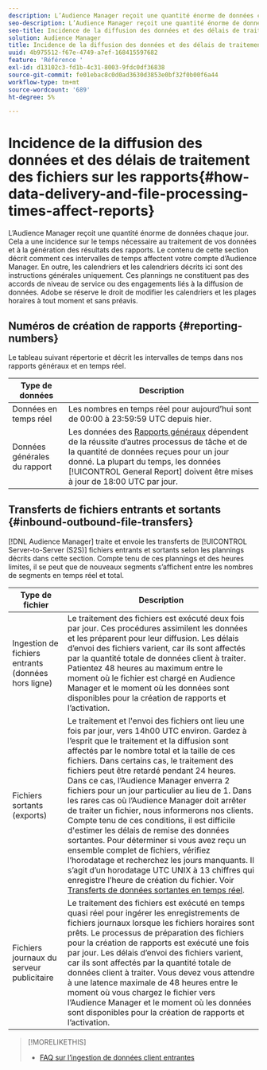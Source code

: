 ```yaml
---
description: L’Audience Manager reçoit une quantité énorme de données chaque jour. Cela a une incidence sur le temps nécessaire au traitement de vos données et à la génération des résultats des rapports. Le contenu de cette section décrit comment ces intervalles de temps affectent votre compte d’Audience Manager. En outre, les calendriers et les calendriers décrits ici sont des instructions générales uniquement. Ces plannings ne constituent pas des accords de niveau de service ou des engagements liés à la diffusion de données. Adobe se réserve le droit de modifier les calendriers et les plages horaires à tout moment et sans préavis.
seo-description: L’Audience Manager reçoit une quantité énorme de données chaque jour. Cela a une incidence sur le temps nécessaire au traitement de vos données et à la génération des résultats des rapports. Le contenu de cette section décrit comment ces intervalles de temps affectent votre compte d’Audience Manager. En outre, les calendriers et les calendriers décrits ici sont des instructions générales uniquement. Ces plannings ne constituent pas des accords de niveau de service ou des engagements liés à la diffusion de données. Adobe se réserve le droit de modifier les calendriers et les plages horaires à tout moment et sans préavis.
seo-title: Incidence de la diffusion des données et des délais de traitement des fichiers sur les rapports
solution: Audience Manager
title: Incidence de la diffusion des données et des délais de traitement des fichiers sur les rapports
uuid: 4b975512-f67e-4749-a7ef-168415597682
feature: 'Référence '
exl-id: d13102c3-fd1b-4c31-8003-9fdc0df36838
source-git-commit: fe01ebac8c0d0ad3630d3853e0bf32f0b00f6a44
workflow-type: tm+mt
source-wordcount: '689'
ht-degree: 5%

---
```


# Incidence de la diffusion des données et des délais de traitement des fichiers sur les rapports{#how-data-delivery-and-file-processing-times-affect-reports}

L’Audience Manager reçoit une quantité énorme de données chaque jour. Cela a une incidence sur le temps nécessaire au traitement de vos données et à la génération des résultats des rapports. Le contenu de cette section décrit comment ces intervalles de temps affectent votre compte d’Audience Manager. En outre, les calendriers et les calendriers décrits ici sont des instructions générales uniquement. Ces plannings ne constituent pas des accords de niveau de service ou des engagements liés à la diffusion de données. Adobe se réserve le droit de modifier les calendriers et les plages horaires à tout moment et sans préavis.

## Numéros de création de rapports {#reporting-numbers}

<!-- 

c_reporting_file_transfer_timeframe.xml

 -->

Le tableau suivant répertorie et décrit les intervalles de temps dans nos rapports généraux et en temps réel.


| Type de données | Description |
|---|---|
| Données en temps réel | Les nombres en temps réel pour aujourd’hui sont de 00:00 à 23:59:59 UTC depuis hier. |
| Données générales du rapport | Les données des [Rapports généraux](../reporting/general-reports.md#general-reports-overview) dépendent de la réussite d’autres processus de tâche et de la quantité de données reçues pour un jour donné. La plupart du temps, les données [!UICONTROL General Report] doivent être mises à jour de 18:00 UTC par jour. |

## Transferts de fichiers entrants et sortants {#inbound-outbound-file-transfers}

[!DNL Audience Manager] traite et envoie les transferts de  [!UICONTROL Server-to-Server (S2S)] fichiers entrants et sortants selon les plannings décrits dans cette section. Compte tenu de ces plannings et des heures limites, il se peut que de nouveaux segments s’affichent entre les nombres de segments en temps réel et total.

| Type de fichier | Description |
|---|---|
| Ingestion de fichiers entrants (données hors ligne) | Le traitement des fichiers est exécuté deux fois par jour. Ces procédures assimilent les données et les préparent pour leur diffusion. Les délais d’envoi des fichiers varient, car ils sont affectés par la quantité totale de données client à traiter. Patientez 48 heures au maximum entre le moment où le fichier est chargé en Audience Manager et le moment où les données sont disponibles pour la création de rapports et l’activation. |
| Fichiers sortants (exports) | Le traitement et l&#39;envoi des fichiers ont lieu une fois par jour, vers 14h00 UTC environ. Gardez à l’esprit que le traitement et la diffusion sont affectés par le nombre total et la taille de ces fichiers. Dans certains cas, le traitement des fichiers peut être retardé pendant 24 heures. Dans ce cas, l’Audience Manager enverra 2 fichiers pour un jour particulier au lieu de 1. Dans les rares cas où l’Audience Manager doit arrêter de traiter un fichier, nous informerons nos clients. Compte tenu de ces conditions, il est difficile d&#39;estimer les délais de remise des données sortantes. Pour déterminer si vous avez reçu un ensemble complet de fichiers, vérifiez l’horodatage et recherchez les jours manquants. Il s’agit d’un horodatage UTC UNIX à 13 chiffres qui enregistre l’heure de création du fichier. Voir [Transferts de données sortantes en temps réel](../integration/receiving-audience-data/real-time-outbound-transfers/real-time-outbound-transfers.md). |
| Fichiers journaux du serveur publicitaire | Le traitement des fichiers est exécuté en temps quasi réel pour ingérer les enregistrements de fichiers journaux lorsque les fichiers horaires sont prêts. Le processus de préparation des fichiers pour la création de rapports est exécuté une fois par jour. Les délais d’envoi des fichiers varient, car ils sont affectés par la quantité totale de données client à traiter. Vous devez vous attendre à une latence maximale de 48 heures entre le moment où vous chargez le fichier vers l’Audience Manager et le moment où les données sont disponibles pour la création de rapports et l’activation. |

>[!MORELIKETHIS]
>
>* [FAQ sur l’ingestion de données client entrantes](../faq/faq-inbound-data-ingestion.md)

